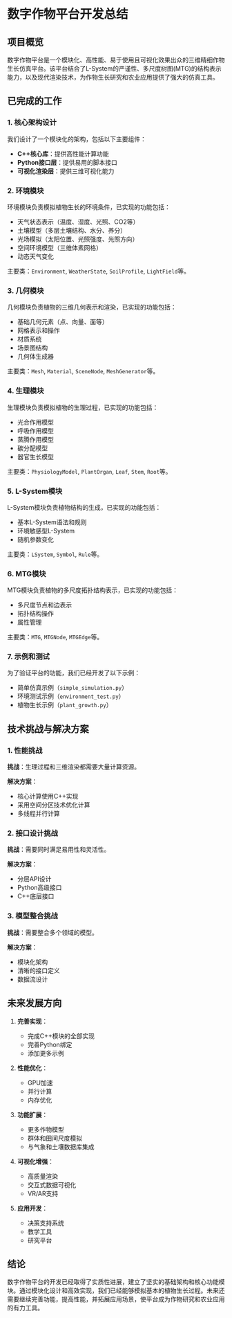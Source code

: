 # 数字作物平台开发总结

## 项目概览

数字作物平台是一个模块化、高性能、易于使用且可视化效果出众的三维精细作物生长仿真平台。该平台结合了L-System的严谨性、多尺度树图(MTG)的结构表示能力，以及现代渲染技术，为作物生长研究和农业应用提供了强大的仿真工具。

## 已完成的工作

### 1. 核心架构设计

我们设计了一个模块化的架构，包括以下主要组件：

- **C++核心库**：提供高性能计算功能
- **Python接口层**：提供易用的脚本接口
- **可视化渲染层**：提供三维可视化能力

### 2. 环境模块

环境模块负责模拟植物生长的环境条件，已实现的功能包括：

- 天气状态表示（温度、湿度、光照、CO2等）
- 土壤模型（多层土壤结构、水分、养分）
- 光场模拟（太阳位置、光照强度、光照方向）
- 空间环境模型（三维体素网格）
- 动态天气变化

主要类：`Environment`, `WeatherState`, `SoilProfile`, `LightField`等。

### 3. 几何模块

几何模块负责植物的三维几何表示和渲染，已实现的功能包括：

- 基础几何元素（点、向量、面等）
- 网格表示和操作
- 材质系统
- 场景图结构
- 几何体生成器

主要类：`Mesh`, `Material`, `SceneNode`, `MeshGenerator`等。

### 4. 生理模块

生理模块负责模拟植物的生理过程，已实现的功能包括：

- 光合作用模型
- 呼吸作用模型
- 蒸腾作用模型
- 碳分配模型
- 器官生长模型

主要类：`PhysiologyModel`, `PlantOrgan`, `Leaf`, `Stem`, `Root`等。

### 5. L-System模块

L-System模块负责植物结构的生成，已实现的功能包括：

- 基本L-System语法和规则
- 环境敏感型L-System
- 随机参数变化

主要类：`LSystem`, `Symbol`, `Rule`等。

### 6. MTG模块

MTG模块负责植物的多尺度拓扑结构表示，已实现的功能包括：

- 多尺度节点和边表示
- 拓扑结构操作
- 属性管理

主要类：`MTG`, `MTGNode`, `MTGEdge`等。

### 7. 示例和测试

为了验证平台的功能，我们已经开发了以下示例：

- 简单仿真示例（`simple_simulation.py`）
- 环境测试示例（`environment_test.py`）
- 植物生长示例（`plant_growth.py`）

## 技术挑战与解决方案

### 1. 性能挑战

**挑战**：生理过程和三维渲染都需要大量计算资源。

**解决方案**：
- 核心计算使用C++实现
- 采用空间分区技术优化计算
- 多线程并行计算

### 2. 接口设计挑战

**挑战**：需要同时满足易用性和灵活性。

**解决方案**：
- 分层API设计
- Python高级接口
- C++底层接口

### 3. 模型整合挑战

**挑战**：需要整合多个领域的模型。

**解决方案**：
- 模块化架构
- 清晰的接口定义
- 数据流设计

## 未来发展方向

1. **完善实现**：
   - 完成C++模块的全部实现
   - 完善Python绑定
   - 添加更多示例

2. **性能优化**：
   - GPU加速
   - 并行计算
   - 内存优化

3. **功能扩展**：
   - 更多作物模型
   - 群体和田间尺度模拟
   - 与气象和土壤数据库集成

4. **可视化增强**：
   - 高质量渲染
   - 交互式数据可视化
   - VR/AR支持

5. **应用开发**：
   - 决策支持系统
   - 教学工具
   - 研究平台

## 结论

数字作物平台的开发已经取得了实质性进展，建立了坚实的基础架构和核心功能模块。通过模块化设计和高效实现，我们已经能够模拟基本的植物生长过程。未来还需要继续完善功能，提高性能，并拓展应用场景，使平台成为作物研究和农业应用的有力工具。 